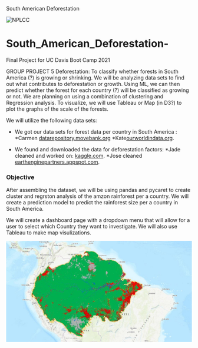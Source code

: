 South American Deforestation 

![NPLCC](images/nplcc-logo2-with-map.webp)

# South_American_Deforestation-
Final Project for UC Davis Boot Camp 2021

GROUP PROJECT 5
Deforestation:
To classify whether forests in South America (?) is growing or shrinking. 
We will be analyzing data sets to find out what contributes to deforestation or growth.
Using ML, we can then predict whether the forest for each country (?) will be classified as growing or not.  We are planning on using a combination of clustering and Regression analysis. 
To visualize, we will use Tableau or Map (in D3?) to plot the graphs of the scale of the forests.

We will utilize the following data sets:


* We got our data sets for forest data per country in South America :
*Carmen [datarepository.movebank.org](https://www.datarepository.movebank.org/handle/10255/move.837)
*Kate[ourworldindata.org]( https://ourworldindata.org/forest-area#how-much-of-the-earth-s-surface-is-forested).

* We found and downloaded the data for deforestation factors:
*Jade cleaned and worked on: [kaggle.com]( https://www.kaggle.com/chiticariucristian/deforestation-and-forest-loss).
*Jose cleaned [earthenginepartners.appspot.com]( https://earthenginepartners.appspot.com/science-2013-global-forest/download_v1.7.html).

### Objective

After assembling the dataset, we will be using pandas and pycaret to create cluster and regrston analysis of the amzon rainforest per a country. We will create a prediction model to predict the rainforest size per a country in South America.

We will create a dashboard page with a dropdown menu that will allow for a user to select which Country they want to investigate. We will also use Tableau to make map visulizations. 

![NPLCC](images/Rain_forest.jpg)




